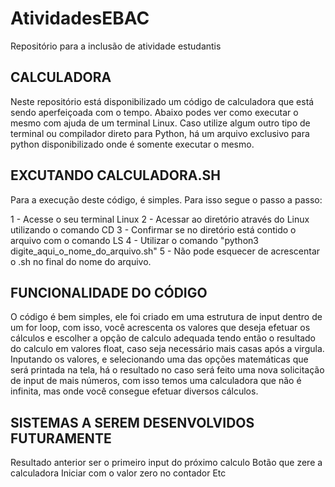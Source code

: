 # AtividadesEBAC
Repositório para a inclusão de atividade estudantis

## CALCULADORA 

Neste repositório está disponibilizado um código de calculadora que está sendo aperfeiçoada com o tempo. 
Abaixo podes ver como executar o mesmo com ajuda de um terminal Linux. 
Caso utilize algum outro tipo de terminal ou compilador direto para Python, há um arquivo exclusivo para python disponibilizado
onde é somente executar o mesmo.

## EXCUTANDO CALCULADORA.SH 

Para a execução deste código, é simples. Para isso segue o passo a passo:

1 - Acesse o seu terminal Linux 
2 - Acessar ao diretório através do Linux utilizando o comando CD 
3 - Confirmar se no diretório está contido o arquivo com o comando LS 
4 - Utilizar o comando "python3 digite_aqui_o_nome_do_arquivo.sh"
5 - Não pode esquecer de acrescentar o .sh no final do nome do arquivo.

## FUNCIONALIDADE DO CÓDIGO

O código é bem simples, ele foi criado em uma estrutura de input dentro de um for loop,
com isso, você acrescenta os valores que deseja efetuar os cálculos e escolher a opção de calculo adequada
tendo então o resultado do calculo em valores float, caso seja necessário mais casas após a virgula.
Inputando os valores, e selecionando uma das opções matemáticas que será printada na tela, há o resultado
no caso será feito uma nova solicitação de input de mais números, com isso temos uma calculadora que não é 
infinita, mas onde você consegue efetuar diversos cálculos.

## SISTEMAS A SEREM DESENVOLVIDOS FUTURAMENTE

Resultado anterior ser o primeiro input do próximo calculo
Botão que zere a calculadora 
Iniciar com o valor zero no contador 
Etc